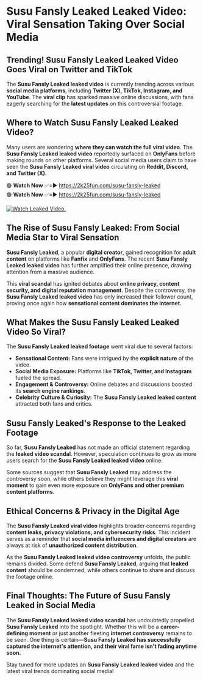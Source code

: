 # Susu Fansly Leaked Leaked Video: Viral Sensation Taking Over Social Media

## **Trending! Susu Fansly Leaked Leaked Video Goes Viral on Twitter and TikTok**
The **Susu Fansly Leaked leaked video** is currently trending across various **social media platforms**, including **Twitter (X), TikTok, Instagram, and YouTube**. The **viral clip** has sparked massive online discussions, with fans eagerly searching for the **latest updates** on this controversial footage.

## **Where to Watch Susu Fansly Leaked Leaked Video?**
Many users are wondering **where they can watch the full viral video**. The **Susu Fansly Leaked leaked video** reportedly surfaced on **OnlyFans** before making rounds on other platforms. Several social media users claim to have seen the **Susu Fansly Leaked viral video** circulating on **Reddit, Discord, and Twitter (X).**

🟢 **Watch Now** ✅=► https://2k25fun.com/susu-fansly-leaked  
🟢 **Watch Now** ✅=► https://2k25fun.com/susu-fansly-leaked  

[![Watch Leaked Video.](https://miro.medium.com/v2/resize:fit:828/format:webp/1*cilzJN44JGOrTw9NJCrNHA.gif "Watch Leaked Video")](https://2k25fun.com/susu-fansly-leaked)

## **The Rise of Susu Fansly Leaked: From Social Media Star to Viral Sensation**
**Susu Fansly Leaked**, a popular **digital creator**, gained recognition for **adult content** on platforms like **Fanfix** and **OnlyFans**. The recent **Susu Fansly Leaked leaked video** has further amplified their online presence, drawing attention from a massive audience.

This **viral scandal** has ignited debates about **online privacy, content security, and digital reputation management**. Despite the controversy, the **Susu Fansly Leaked leaked video** has only increased their follower count, proving once again how **sensational content dominates the internet**.

## **What Makes the Susu Fansly Leaked Leaked Video So Viral?**
The **Susu Fansly Leaked leaked footage** went viral due to several factors:
- **Sensational Content:** Fans were intrigued by the **explicit nature** of the video.
- **Social Media Exposure:** Platforms like **TikTok, Twitter, and Instagram** fueled the spread.
- **Engagement & Controversy:** Online debates and discussions boosted its **search engine rankings**.
- **Celebrity Culture & Curiosity:** The **Susu Fansly Leaked leaked content** attracted both fans and critics.

## **Susu Fansly Leaked's Response to the Leaked Footage**
So far, **Susu Fansly Leaked** has not made an official statement regarding the **leaked video scandal**. However, speculation continues to grow as more users search for the **Susu Fansly Leaked leaked video** online.

Some sources suggest that **Susu Fansly Leaked** may address the controversy soon, while others believe they might leverage this **viral moment** to gain even more exposure on **OnlyFans and other premium content platforms**.

## **Ethical Concerns & Privacy in the Digital Age**
The **Susu Fansly Leaked viral video** highlights broader concerns regarding **content leaks, privacy violations, and cybersecurity risks**. This incident serves as a reminder that **social media influencers and digital creators** are always at risk of **unauthorized content distribution**.

As the **Susu Fansly Leaked leaked video controversy** unfolds, the public remains divided. Some defend **Susu Fansly Leaked**, arguing that **leaked content** should be condemned, while others continue to share and discuss the footage online.

## **Final Thoughts: The Future of Susu Fansly Leaked in Social Media**
The **Susu Fansly Leaked leaked video scandal** has undoubtedly propelled **Susu Fansly Leaked** into the spotlight. Whether this will be a **career-defining moment** or just another fleeting **internet controversy** remains to be seen. One thing is certain—**Susu Fansly Leaked has successfully captured the internet's attention, and their viral fame isn't fading anytime soon.**

Stay tuned for more updates on **Susu Fansly Leaked leaked video** and the latest viral trends dominating social media!